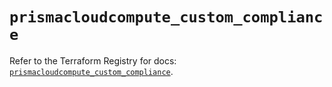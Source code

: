# `prismacloudcompute_custom_compliance`

Refer to the Terraform Registry for docs: [`prismacloudcompute_custom_compliance`](https://registry.terraform.io/providers/paloaltonetworks/prismacloudcompute/0.8.0/docs/resources/custom_compliance).
